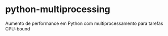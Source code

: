 # python-multiprocessing
Aumento de performance em Python com multiprocessamento para tarefas CPU-bound
